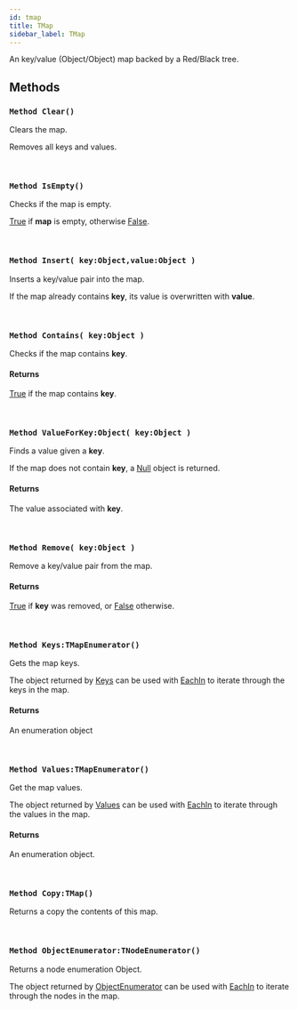 ```yaml
---
id: tmap
title: TMap
sidebar_label: TMap
---
```


An key/value (Object/Object) map backed by a Red/Black tree.


## Methods

### `Method Clear()`

Clears the map.

Removes all keys and values.


<br/>

### `Method IsEmpty()`

Checks if the map is empty.

[True](../../../brl/brl.blitz/#true) if <b>map</b> is empty, otherwise [False](../../../brl/brl.blitz/#false).


<br/>

### `Method Insert( key:Object,value:Object )`

Inserts a key/value pair into the map.

If the map already contains <b>key</b>, its value is overwritten with <b>value</b>.


<br/>

### `Method Contains( key:Object )`

Checks if the map contains <b>key</b>.

#### Returns
[True](../../../brl/brl.blitz/#true) if the map contains <b>key</b>.


<br/>

### `Method ValueForKey:Object( key:Object )`

Finds a value given a <b>key</b>.

If the map does not contain <b>key</b>, a [Null](../../../brl/brl.blitz/#null) object is returned.


#### Returns
The value associated with <b>key</b>.


<br/>

### `Method Remove( key:Object )`

Remove a key/value pair from the map.

#### Returns
[True](../../../brl/brl.blitz/#true) if <b>key</b> was removed, or [False](../../../brl/brl.blitz/#false) otherwise.


<br/>

### `Method Keys:TMapEnumerator()`

Gets the map keys.

The object returned by [Keys](../../../brl/brl.map/tmap/#method-keys-tmapenumerator) can be used with [EachIn](../../../brl/brl.blitz/#eachin) to iterate through the keys in the map.


#### Returns
An enumeration object


<br/>

### `Method Values:TMapEnumerator()`

Get the map values.

The object returned by [Values](../../../brl/brl.map/tmap/#method-values-tmapenumerator) can be used with [EachIn](../../../brl/brl.blitz/#eachin) to iterate through the values in the map.


#### Returns
An enumeration object.


<br/>

### `Method Copy:TMap()`

Returns a copy the contents of this map.

<br/>

### `Method ObjectEnumerator:TNodeEnumerator()`

Returns a node enumeration Object.

The object returned by [ObjectEnumerator](../../../brl/brl.map/tmap/#method-objectenumerator-tnodeenumerator) can be used with [EachIn](../../../brl/brl.blitz/#eachin) to iterate through the nodes in the map.


<br/>

